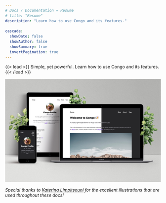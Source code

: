 ```yaml
---
# Docs / Documentation = Resume
# title: "Resume"
description: "Learn how to use Congo and its features."

cascade:
  showDate: false
  showAuthor: false
  showSummary: true
  invertPagination: true
---
```


{{< lead >}}
Simple, yet powerful. Learn how to use Congo and its features.
{{< /lead >}}

![Screenshots of Congo on an iPhone, iPad and MacBook](screenshot.png)

_Special thanks to [Katerina Limpitsouni](https://ninalimpi.com) for the excellent illustrations that are used throughout these docs!_
